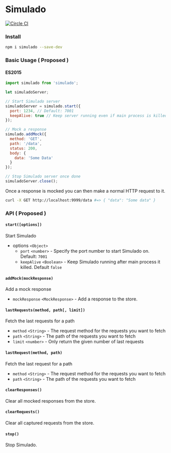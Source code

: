 # Simulado

[![Circle CI](https://circleci.com/gh/ldabiralai/simulado.svg?style=svg)](https://circleci.com/gh/ldabiralai/simulado)

### Install
```bash
npm i simulado --save-dev
```

### Basic Usage ( Proposed )
#### ES2015
```javascript
import simulado from 'simulado';

let simuladoServer;

// Start Simulado server
simuladoServer = simulado.start({
  port: 1234, // Default: 7001
  keepAlive: true // Keep server running even if main process is killed. Default: false
});

// Mock a response
simulado.addMock({
  method: 'GET',
  path: '/data',
  status: 200,
  body: {
    data: 'Some Data'
  }
});

// Stop Simulado server once done
simuladoServer.close();
```

Once a response is mocked you can then make a normal HTTP request to it.
```bash
curl -X GET http://localhost:9999/data #=> { "data": "Some data" }
```

### API ( Proposed )

#### `start([options])`
Start Simulado

* options `<Object>`
  * `port` `<number>` - Specify the port number to start Simulado on. Default: `7001`
  * `keepAlive` `<Boolean>` - Keep Simulado running after main process it killed. Default `false`


#### `addMock(mockResponse)`
Add a mock response
* `mockResponse` `<MockResponse>` - Add a response to the store.


#### `lastRequests(method, path[, limit])`
Fetch the last requests for a path
* `method` `<String>` - The request method for the requests you want to fetch
* `path` `<String>` - The path of the requests you want to fetch
* `limit` `<number>` - Only return the given number of last requests


#### `lastRequest(method, path)`
Fetch the last request for a path
* `method` `<String>` - The request method for the requests you want to fetch
* `path` `<String>` - The path of the requests you want to fetch


#### `clearResponses()`
Clear all mocked responses from the store.


#### `clearRequests()`
Clear all captured requests from the store.


#### `stop()`
Stop Simulado.
